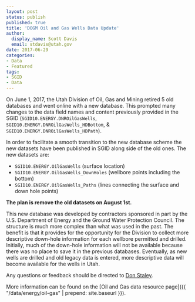 ```yaml
---
layout: post
status: publish
published: true
title: 'DOGM Oil and Gas Wells Data Update'
author:
  display_name: Scott Davis
  email: stdavis@utah.gov
date: 2017-06-29
categories:
- Data
- Featured
tags:
- SGID
- Data
---
```


On June 1, 2017, the Utah Division of Oil, Gas and Mining retired 5 old databases and went online with a new database. This prompted many changes to the data field names and content previously provided in the SGID (`SGID10.ENERGY.DNROilGasWells`, `SGID10.ENERGY.DNROilGasWells_HDBottom`, & `SGID10.ENERGY.DNROilGasWells_HDPath`).

In order to facilitate a smooth transition to the new database scheme the new datasets have been published in SGID along side of the old ones. The new datasets are:
- `SGID10.ENERGY.OilGasWells` (surface location)
- `SGID10.ENERGY.OilGasWells_DownHoles` (wellbore points including the bottom)
- `SGID10.ENERGY.OilGasWells_Paths` (lines connecting the surface and down hole points)

**The plan is remove the old datasets on August 1st.**

This new database was developed by contractors sponsored in part by the U.S. Department of Energy and the Ground Water Protection Council. The structure is much more complex than what was used in the past. The benefit is that it provides for the opportunity for the Division to collect more descriptive down-hole information for each wellbore permitted and drilled. Initially, much of the down-hole information will not be available because there was no place to save it in the previous databases. Eventually, as new wells are drilled and old legacy data is entered, more descriptive data will become available for the wells in Utah.

Any questions or feedback should be directed to [Don Staley](mailto:donstaley@utah.gov).

More information can be found on the [Oil and Gas data resource page]({{ "/data/energy/oil-gas" | prepend: site.baseurl }}).
